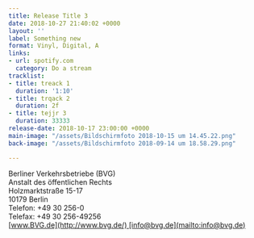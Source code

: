 ```yaml
---
title: Release Title 3
date: 2018-10-27 21:40:02 +0000
layout: ''
label: Something new
format: Vinyl, Digital, A
links:
- url: spotify.com
  category: Do a stream
tracklist:
- title: treack 1
  duration: '1:10'
- title: trqack 2
  duration: 2f
- title: tejjr 3
  duration: 33333
release-date: 2018-10-17 23:00:00 +0000
main-image: "/assets/Bildschirmfoto 2018-10-15 um 14.45.22.png"
back-image: "/assets/Bildschirmfoto 2018-09-14 um 18.58.29.png"

---
```

Berliner Verkehrsbetriebe (BVG)  
Anstalt des öffentlichen Rechts  
Holzmarktstraße 15-17  
10179 Berlin  
Telefon: +49 30 256-0  
Telefax: +49 30 256-49256  
[www.BVG.de](http://www.bvg.de/) [info@bvg.de](mailto:info@bvg.de)